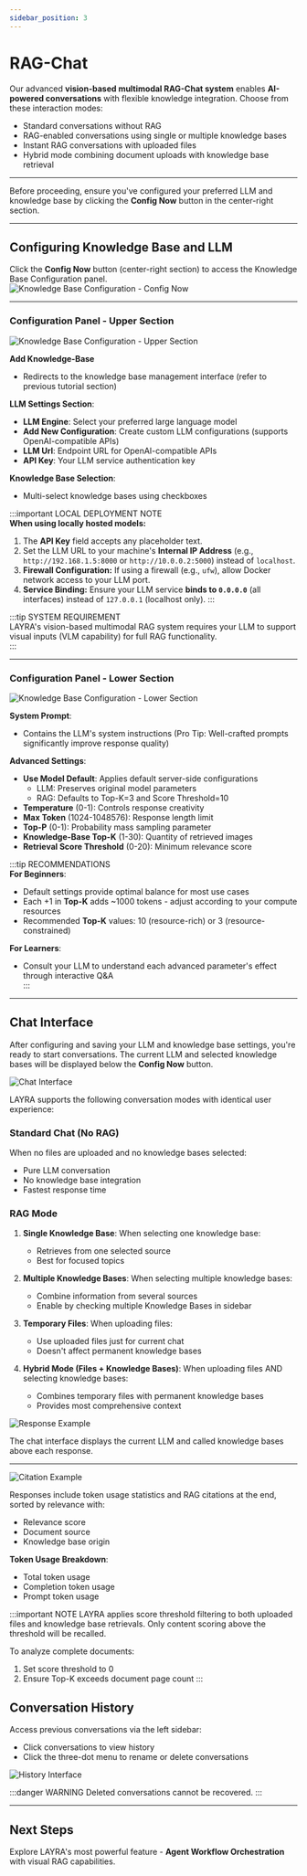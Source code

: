 ```yaml
---
sidebar_position: 3
---
```


# RAG-Chat

Our advanced **vision-based multimodal RAG-Chat system** enables **AI-powered conversations** with flexible knowledge integration. Choose from these interaction modes:

- Standard conversations without RAG
- RAG-enabled conversations using single or multiple knowledge bases
- Instant RAG conversations with uploaded files
- Hybrid mode combining document uploads with knowledge base retrieval

---

Before proceeding, ensure you've configured your preferred LLM and knowledge base by clicking the **Config Now** button in the center-right section.

---

## Configuring Knowledge Base and LLM

Click the **Config Now** button (center-right section) to access the Knowledge Base Configuration panel.  
![Knowledge Base Configuration - Config Now](./img/Knowledge-Base-Config-Now.png)

---

### Configuration Panel - Upper Section

![Knowledge Base Configuration - Upper Section](./img/Knowledge-Base-Configuration-Upper-Section.png)

**Add Knowledge-Base**

- Redirects to the knowledge base management interface (refer to previous tutorial section)

**LLM Settings Section**:

- **LLM Engine**: Select your preferred large language model
- **Add New Configuration**: Create custom LLM configurations (supports OpenAI-compatible APIs)
- **LLM Url**: Endpoint URL for OpenAI-compatible APIs
- **API Key**: Your LLM service authentication key

**Knowledge Base Selection**:

- Multi-select knowledge bases using checkboxes

:::important LOCAL DEPLOYMENT NOTE  
**When using locally hosted models:**

1. The **API Key** field accepts any placeholder text.
2. Set the LLM URL to your machine's **Internal IP Address** (e.g., `http://192.168.1.5:8000` or `http://10.0.0.2:5000`) instead of `localhost`.
3. **Firewall Configuration:** If using a firewall (e.g., `ufw`), allow Docker network access to your LLM port.
4. **Service Binding:** Ensure your LLM service **binds to `0.0.0.0`** (all interfaces) instead of `127.0.0.1` (localhost only).
:::

:::tip SYSTEM REQUIREMENT  
LAYRA's vision-based multimodal RAG system requires your LLM to support visual inputs (VLM capability) for full RAG functionality.  
:::

---

### Configuration Panel - Lower Section

![Knowledge Base Configuration - Lower Section](./img/Knowledge-Base-Configuration-Lower-Section.png)

**System Prompt**:

- Contains the LLM's system instructions (Pro Tip: Well-crafted prompts significantly improve response quality)

**Advanced Settings**:

- **Use Model Default**: Applies default server-side configurations
  - LLM: Preserves original model parameters
  - RAG: Defaults to Top-K=3 and Score Threshold=10
- **Temperature** (0-1): Controls response creativity
- **Max Token** (1024-1048576): Response length limit
- **Top-P** (0-1): Probability mass sampling parameter
- **Knowledge-Base Top-K** (1-30): Quantity of retrieved images
- **Retrieval Score Threshold** (0-20): Minimum relevance score

:::tip RECOMMENDATIONS  
**For Beginners**:

- Default settings provide optimal balance for most use cases
- Each +1 in **Top-K** adds ~1000 tokens - adjust according to your compute resources
- Recommended **Top-K** values: 10 (resource-rich) or 3 (resource-constrained)

**For Learners**:

- Consult your LLM to understand each advanced parameter's effect through interactive Q&A  
  :::

---

## Chat Interface

After configuring and saving your LLM and knowledge base settings, you're ready to start conversations. The current LLM and selected knowledge bases will be displayed below the **Config Now** button.

![Chat Interface](./img/chat-interface.png)

LAYRA supports the following conversation modes with identical user experience:

### Standard Chat (No RAG)

When no files are uploaded and no knowledge bases selected:

- Pure LLM conversation
- No knowledge base integration
- Fastest response time

### RAG Mode

1. **Single Knowledge Base**:
   When selecting one knowledge base:

   - Retrieves from one selected source
   - Best for focused topics

2. **Multiple Knowledge Bases**:
   When selecting multiple knowledge bases:

   - Combine information from several sources
   - Enable by checking multiple Knowledge Bases in sidebar

3. **Temporary Files**:
   When uploading files:

   - Use uploaded files just for current chat
   - Doesn't affect permanent knowledge bases

4. **Hybrid Mode (Files + Knowledge Bases)**:
   When uploading files AND selecting knowledge bases:
   - Combines temporary files with permanent knowledge bases
   - Provides most comprehensive context

![Response Example](./img/response-example.png)

The chat interface displays the current LLM and called knowledge bases above each response.

---

![Citation Example](./img/citation-example.png)

Responses include token usage statistics and RAG citations at the end, sorted by relevance with:

- Relevance score
- Document source
- Knowledge base origin

**Token Usage Breakdown**:

- Total token usage
- Completion token usage
- Prompt token usage

:::important NOTE
LAYRA applies score threshold filtering to both uploaded files and knowledge base retrievals. Only content scoring above the threshold will be recalled.

To analyze complete documents:

1. Set score threshold to 0
2. Ensure Top-K exceeds document page count
   :::

## Conversation History

Access previous conversations via the left sidebar:

- Click conversations to view history
- Click the three-dot menu to rename or delete conversations

![History Interface](./img/history-interface.png)

:::danger WARNING
Deleted conversations cannot be recovered.
:::

---

## Next Steps

Explore LAYRA's most powerful feature - **Agent Workflow Orchestration** with visual RAG capabilities.
